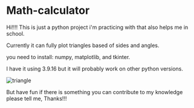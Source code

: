 # Math-calculator
Hi!!!!
This is just a python project i'm practicing with that also helps me in school.

Currently it can fully plot triangles based of sides and angles.

you need to install: numpy, matplotlib, and tkinter.

I have it using 3.9.16 but it will probably work on other python versions.

![triangle](https://github.com/user-attachments/assets/f4126851-05cc-4688-8c0f-b346919cd977)

But have fun if there is something you can contribute to my knowledge please tell me, Thanks!!!
